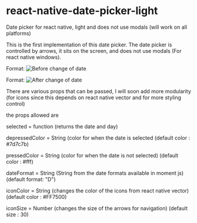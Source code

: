 # react-native-date-picker-light
Date picker for react native, light and does not use modals (will work on all platforms)



This is the first implementation of this date picker. The date picker is controlled by arrows, it sits on the screen,
and does not use modals (For react native windows).


Format: ![Before change of date](https://i.imgur.com/0t7KyZU.png)

Format: ![After change of date](https://i.imgur.com/XMpZCWH.png)


There are various props that can be passed, I will soon add more modularity
(for icons since this depends on react native vector and for more styling control)

the props allowed are 

selected = function (returns the date and day)

depressedColor = String (color for when the date is selected (default color : #7d7c7b)

pressedColor = String (color for when the date is not selected) (default color : #fff)

dateFormat = String (String from the date formats available in moment js) (default format: "D")

iconColor = String (changes the color of the icons from react native vector) (default color : #FF7500)

iconSize = Number (changes the size of the arrows for navigation) (default size : 30)
